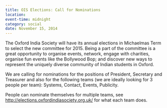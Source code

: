 ```yaml
---
title: OIS Elections: Call for Nominations
location:
event-time: midnight
category: social
date: November 15, 2014
---
```


The Oxford India Society will have its annual elections in Michaelmas Term
to select the new committee for 2015. Being a part of the committee is a
great opportunity to organise events, network, engage with charities,
organise fun events like the Bollywood Bop; and discover new ways to
represent the uniquely diverse community of Indian students in Oxford.

We are calling for nominations for the positions of President, Secretary
and Treasurer and also for the following teams (we are ideally looking for
3 people per team): Systems, Contact, Events, Publicity.

People can nominate themselves for multiple teams, see
<http://elections.oxfordindiasociety.org.uk/> for what each team does.

